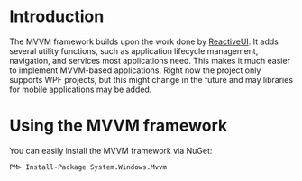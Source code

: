 # Introduction

The MVVM framework builds upon the work done by [ReactiveUI](https://github.com/reactiveui/ReactiveUI). It adds several utility functions, such
as application lifecycle management, navigation, and services most applications need. This makes it much easier to implement MVVM-based applications. Right now the
project only supports WPF projects, but this might change in the future and may libraries for mobile applications may be added.

# Using the MVVM framework

You can easily install the MVVM framework via NuGet:

```batch
PM> Install-Package System.Windows.Mvvm
```